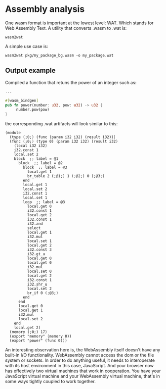 # Assembly analysis 

One wasm format is important at the lowest level: WAT. Which stands
for Web Assembly Text. A utility that converts .wasm to .wat is:

```console 
wasm2wat
```

A simple use case is:

```
wasm2wat pkg/my_package_bg.wasm -o my_package.wat
```

## Output example 

Compiled a function that retuns the power of an integer such as:

```rust
...

#[wasm_bindgen]
pub fn power(number: u32, pow: u32) -> u32 {
     number.pow(pow)
}
```

the corresponding .wat artifacts will look similar to this:
```wat
(module
  (type (;0;) (func (param i32 i32) (result i32)))
  (func (;0;) (type 0) (param i32 i32) (result i32)
    (local i32 i32)
    i32.const 1
    local.set 2
    block  ;; label = @1
      block  ;; label = @2
        block  ;; label = @3
          local.get 1
          br_table 2 (;@1;) 1 (;@2;) 0 (;@3;)
        end
        local.get 1
        local.set 2
        i32.const 1
        local.set 1
        loop  ;; label = @3
          local.get 0
          i32.const 1
          local.get 2
          i32.const 1
          i32.and
          select
          local.get 1
          i32.mul
          local.set 1
          local.get 2
          i32.const 3
          i32.gt_u
          local.get 0
          local.get 0
          i32.mul
          local.set 0
          local.get 2
          i32.const 1
          i32.shr_u
          local.set 2
          br_if 0 (;@3;)
        end
      end
      local.get 0
      local.get 1
      i32.mul
      local.set 2
    end
    local.get 2)
  (memory (;0;) 17)
  (export "memory" (memory 0))
  (export "power" (func 0)))
```
An interesting observation here is, the WebAssembly itself
doesn't have any built-in I/O functionality. WebAssembly cannot access the dom or the file
system or sockets. In order to do anything useful, it needs to interoperate with its host environment
in this case, JavaScript. And your browser now has effectively two virtual machines that work
in cooperation. You have your JavaScript virtual machine and your WebAssembly virtual machine,
that's in some ways tightly coupled to work together.
